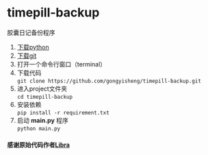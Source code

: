 # timepill-backup
胶囊日记备份程序
1. [下载python](https://www.python.org/)
2. [下载git](https://git-scm.com/downloads)
3. 打开一个命令行窗口（terminal）
4. 下载代码   
   `git clone https://github.com/gongyisheng/timepill-backup.git`
5. 进入project文件夹  
   `cd timepill-backup`
6. 安装依赖  
   `pip install -r requirement.txt`
7. 启动 **main.py** 程序  
   `python main.py`
   
#### 感谢原始代码作者[Libra](http://www.timepill.net/people/100699220)
